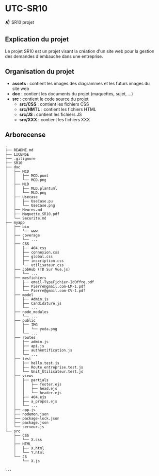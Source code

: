 # UTC-SR10
:mailbox_with_mail: SR10 projet

## Explication du projet
Le projet SR10 est un projet visant la création d'un site web pour la gestion des demandes d'embauche dans une entreprise.

## Organisation du projet
- **assets** : contient les images des diagrammes et les futurs images du site web
- **doc** : contient les documents du projet (maquettes, sujet, ...)
- **src** : contient le code source du projet
  - **src/CSS** : contient les fichiers CSS
  - **src/HMTL** : contient les fichiers HTML
  - **src/JS** : contient les fichiers JS
  - **src/XXX** : contient les fichiers XXX

## Arborecense
```
.
├── README.md
├── LICENSE
├── .gitignore
├── SR10
├── doc
│   ├── MCD
│   │   ├── MCD.puml
│   │   └── MCD.png
│   ├── MLD
│   │   ├── MLD.plantuml
│   │   └── MLD.png
│   ├── Usecase
│   │   ├── UseCase.pu
│   │   └── UseCase.png
│   ├── Heures.md
│   ├── Maquette_SR10.pdf
│   └── Securite.md
├── myapp
│   ├── bin
│   │   └── www
│   ├── coverage
│   │   └── ...
│   ├── CSS
│   │   ├── 404.css
│   │   ├── connexion.css
│   │   ├── global.css
│   │   ├── inscription.css
│   │   └── utilisateur.css
│   ├── JobHub (TD Sur Vue.js)
│   │   └── ...
│   ├── mesfichiers
│   │   ├── email-TypeFichier-IdOffre.pdf
│   │   ├── Pierre@gmail.com-LM-1.pdf
│   │   └── Pierre@gmail.com-CV-1.pdf
│   ├── model
│   │   ├── Admin.js
│   │   ├── Candidature.js
│   │   └── ...
│   ├── node_modules
│   │   └── ...
│   ├── public
│   │   ├── IMG
│   │   │   └── yoda.png
│   │   └── ...
│   ├── routes
│   │   ├── admin.js
│   │   ├── api.js
│   │   ├── authentification.js
│   │   └── ...
│   ├── test
│   │   ├── hello.test.js
│   │   ├── Route_entreprise.test.js
│   │   └── Unit_Utilisateur.test.js
│   ├── views
│   │   ├── partials
│   │   │   ├── footer.ejs
│   │   │   ├── head.ejs
│   │   │   └── header.ejs
│   │   ├── 404.ejs
│   │   ├── a_propos.ejs
│   │   └── ...
│   ├── app.js
│   ├── nodemon.json
│   ├── package-lock.json
│   ├── package.json
│   └── serveur.js
└── src
    ├── CSS
    │   └── X.css
    ├── HTML
    │   ├── X.html
    │   └── Y.html
    └── JS
        └── X.js

...
```